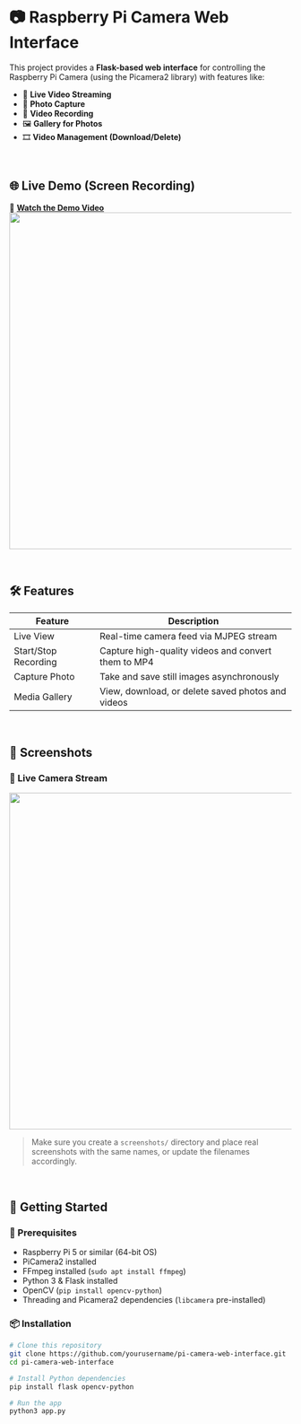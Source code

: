 # 📷 Raspberry Pi Camera Web Interface

This project provides a **Flask-based web interface** for controlling the Raspberry Pi Camera (using the Picamera2 library) with features like:

- 🔴 **Live Video Streaming**
- 📸 **Photo Capture**
- 🎥 **Video Recording**
- 🖼 **Gallery for Photos**
- 🎞 **Video Management (Download/Delete)**

<br>

## 🌐 Live Demo (Screen Recording)

🎥 **[Watch the Demo Video](https://your-video-link.com)**  
<img src="Screenrecording_20250712_203201.mp4" width="600">

<br>

## 🛠 Features

| Feature         | Description |
|----------------|-------------|
| Live View       | Real-time camera feed via MJPEG stream |
| Start/Stop Recording | Capture high-quality videos and convert them to MP4 |
| Capture Photo   | Take and save still images asynchronously |
| Media Gallery   | View, download, or delete saved photos and videos |

<br>

## 📸 Screenshots

### 🔴 Live Camera Stream
<img src="screenshots/live_stream.png" width="600">

> Make sure you create a `screenshots/` directory and place real screenshots with the same names, or update the filenames accordingly.

<br>

## 🚀 Getting Started

### 🔧 Prerequisites

- Raspberry Pi 5 or similar (64-bit OS)
- PiCamera2 installed
- FFmpeg installed (`sudo apt install ffmpeg`)
- Python 3 & Flask installed
- OpenCV (`pip install opencv-python`)
- Threading and Picamera2 dependencies (`libcamera` pre-installed)

### 📦 Installation

```bash
# Clone this repository
git clone https://github.com/yourusername/pi-camera-web-interface.git
cd pi-camera-web-interface

# Install Python dependencies
pip install flask opencv-python

# Run the app
python3 app.py
